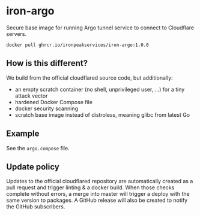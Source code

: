 # iron-argo
Secure base image for running Argo tunnel service to connect to Cloudflare servers.

`docker pull ghrcr.io/ironpeakservices/iron-argo:1.0.0`

## How is this different?
We build from the official cloudflared source code, but additionally:
- an empty scratch container (no shell, unprivileged user, ...) for a tiny attack vector
- hardened Docker Compose file
- docker security scanning
- scratch base image instead of distroless, meaning glibc from latest Go

## Example
See the `argo.compose` file.

## Update policy
Updates to the official cloudflared repository are automatically created as a pull request and trigger linting & a docker build.
When those checks complete without errors, a merge into master will trigger a deploy with the same version to packages.
A GitHub release will also be created to notify the GitHub subscribers.
